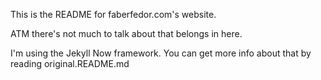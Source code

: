 This is the README for faberfedor.com's website.

ATM there's not much to talk about that belongs in here.

I'm using the Jekyll Now framework. You can get more info about that by
reading original.README.md



